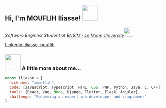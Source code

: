 <h2> Hi, I'm MOUFLIH Iliasse! <img src="[https://media.giphy.com/media/mGcNjsfWAjY5AEZNw6/giphy.gif](https://encrypted-tbn0.gstatic.com/images?q=tbn:ANd9GcT42iQylZnlfcxMtcTk71_x8lt-BJK_pSPvJRHsqDoRyg&s)" width="50"></h2>
<p><em>Software Enginner Student at <a href="https://ensim.univ-lemans.fr/fr/index.html">ENSIM - Le Mans University</a><img src="https://media.giphy.com/media/fYSnHlufseco8Fh93Z/giphy.gif" width="30"></em></p>

[Linkedin: iliasse-mouflih](https://www.linkedin.com/in/iliasse-mouflih/)


### <img src="https://media.giphy.com/media/VgCDAzcKvsR6OM0uWg/giphy.gif" width="50"> A little more about me...  

```javascript
const iliasse = {
  nickname: "imouflih",
  code: [Javascript, Typescript, HTML, CSS, PHP, Python, Java, C, C++],
  tools: [React, Vue, Node, Django, Flutter, Flask, Angular],
  challenge: "Becomming an expert web developper and programmer"
}
```
